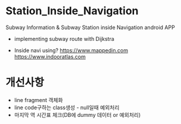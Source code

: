 # Station_Inside_Navigation
Subway Information & Subway Station inside Navigation android APP

* implementing subway route with Dijkstra

* Inside navi using?
 <https://www.mappedin.com>
 <https://www.indooratlas.com>

# 개선사항
* line fragment 객체화
* line code구하는 class생성 - null일때 예외처리
* 마지막 역 시간표 체크(DB에 dummy 데이터 or 예외처리)
